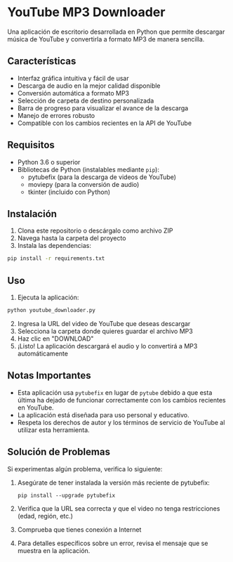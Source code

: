 # YouTube MP3 Downloader

Una aplicación de escritorio desarrollada en Python que permite descargar música de YouTube y convertirla a formato MP3 de manera sencilla.

## Características

- Interfaz gráfica intuitiva y fácil de usar
- Descarga de audio en la mejor calidad disponible
- Conversión automática a formato MP3
- Selección de carpeta de destino personalizada
- Barra de progreso para visualizar el avance de la descarga
- Manejo de errores robusto
- Compatible con los cambios recientes en la API de YouTube

## Requisitos

- Python 3.6 o superior
- Bibliotecas de Python (instalables mediante `pip`):
  - pytubefix (para la descarga de videos de YouTube)
  - moviepy (para la conversión de audio)
  - tkinter (incluido con Python)

## Instalación

1. Clona este repositorio o descárgalo como archivo ZIP
2. Navega hasta la carpeta del proyecto
3. Instala las dependencias:

```bash
pip install -r requirements.txt
```

## Uso

1. Ejecuta la aplicación:

```bash
python youtube_downloader.py
```

2. Ingresa la URL del video de YouTube que deseas descargar
3. Selecciona la carpeta donde quieres guardar el archivo MP3
4. Haz clic en "DOWNLOAD"
5. ¡Listo! La aplicación descargará el audio y lo convertirá a MP3 automáticamente

## Notas Importantes

- Esta aplicación usa `pytubefix` en lugar de `pytube` debido a que esta última ha dejado de funcionar correctamente con los cambios recientes en YouTube.
- La aplicación está diseñada para uso personal y educativo.
- Respeta los derechos de autor y los términos de servicio de YouTube al utilizar esta herramienta.

## Solución de Problemas

Si experimentas algún problema, verifica lo siguiente:

1. Asegúrate de tener instalada la versión más reciente de pytubefix:
   ```
   pip install --upgrade pytubefix
   ```

2. Verifica que la URL sea correcta y que el video no tenga restricciones (edad, región, etc.)

3. Comprueba que tienes conexión a Internet

4. Para detalles específicos sobre un error, revisa el mensaje que se muestra en la aplicación.
